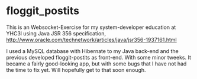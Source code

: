 floggit_postits
===============
This is an Websocket-Exercise for my system-developer education at YHC3l using Java JSR 356 specification, http://www.oracle.com/technetwork/articles/java/jsr356-1937161.html

I used a MySQL database with Hibernate to my Java back-end and the previous developed floggit-postits as front-end. With some minor tweeks. 
It became a fairly good-looking app, but with some bugs that I have not had the time to fix yet. Will hopefully get to that soon enough. 